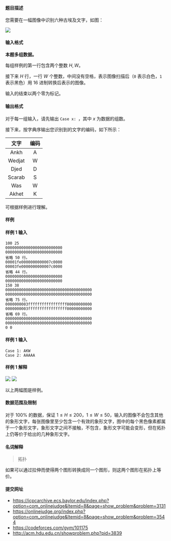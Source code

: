 #### 题目描述
您需要在一幅图像中识别六种古埃及文字，如图：

![](https://cdn.luogu.com.cn/upload/image_hosting/eijy6t9f.png)
#### 输入格式
**本题多组数据。**

每组样例的第一行包含两个整数 $H,W$。

接下来 $H$ 行，一行 $W$ 个整数，中间没有空格，表示图像扫描后（`0` 表示白色，`1` 表示黑色）用 $16$ 进制转换后表示的图像。

输入的结束以两个零为标记。
#### 输出格式
对于每一组输入，请先输出 `Case x: `，其中 $x$ 为数据的组数。

接下来，按字典序输出您识别到的文字的编码，如下所示：

| 文字 | 编码 |
|:-:|:-:|
| Ankh | A | 
| Wedjat | W | 
| Djed | D | 
| Scarab | S |
| Was | W | 
| Akhet | K | 

可根据样例进行理解。
#### 样例
#### 样例 1 输入
```
100 25
0000000000000000000000000
0000000000000000000000000
省略 50 行。
00001fe0000000000007c0000
00003fe0000000000007c0000
省略 44 行。
0000000000000000000000000
0000000000000000000000000
150 38
00000000000000000000000000000000000000
00000000000000000000000000000000000000
省略 75 行。
0000000003fffffffffffffffff00000000000
0000000003fffffffffffffffff00000000000
省略 69 行。
00000000000000000000000000000000000000
00000000000000000000000000000000000000
0 0
```
#### 样例 1 输入
```
Case 1: AKW
Case 2: AAAAA
```
#### 样例 1 解释
![](https://cdn.luogu.com.cn/upload/image_hosting/xs43gqzp.png)
![](https://cdn.luogu.com.cn/upload/image_hosting/ucq721oc.png)

以上两幅图是样例。
#### 数据范围及限制
对于 $100\%$ 的数据，保证 $1\le H\le 200$，$1\le W\le 50$，输入的图像不会包含其他的象形文字，每张图像里至少包含一个有效的象形文字，图中的每个黑色像素都属于一个象形文字，象形文字之间不接触，不包含，象形文字可能会变形，但在拓扑上仍等价于给出的几种象形文字。
#### 名词解释
> 拓扑

如果可以通过拉伸而使得两个图形转换成同一个图形，则这两个图形在拓扑上等价。
#### 提交网址
- https://icpcarchive.ecs.baylor.edu/index.php?option=com_onlinejudge&Itemid=8&page=show_problem&problem=3131
- https://onlinejudge.org/index.php?option=com_onlinejudge&Itemid=8&page=show_problem&problem=3544
- https://codeforces.com/gym/101175
- http://acm.hdu.edu.cn/showproblem.php?pid=3839
